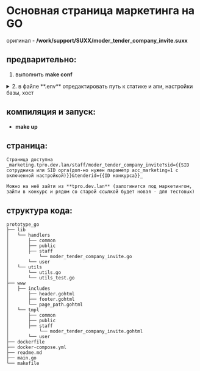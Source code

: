 # Основная страница маркетинга на GO

оригинал - **/work/support/SUXX/moder_tender_company_invite.suxx**

## предварительно:

1. выполнить **make conf**

<details><summary>2. в файле **.env** отредактировать путь к статике и апи, настройки базы, хост</summary>

```
путь к статике, например, **test.tender.pro**, можно локальный, если важен, допустим в разработке, **js**

путь к апи зависит от того как развернут проект. Если через **dcape**, то и указывать надо его адрес, например, **tpro.dev.lan**

настройки базы примерно такие:
PGUSER=tpro2_dev PGHOST=db PGPORT=5432 PGDBNAME=tpro2_dev PGPASSWORD=WBRwdfDXgmujAA

sudo bash -c 'echo "127.0.0.1 marketing.tpro.dev.lan" >> /etc/hosts'

```
</details>

## компиляция и запуск:
* **make up**

## страница:

```
Страница доступна _marketing.tpro.dev.lan/staff/moder_tender_company_invite?sid={{SID сотрудника или SID орга(доп-но нужен параметр acc_marketing=1 с включенной настройкой)}}&tenderid={{ID конкурса}}_

Можно на неё зайти из **tpro.dev.lan** (залогинится под маркетингом, зайти в конкурс и рядом со старой ссылкой будет новая - для тестовых)
```

## структура кода:

```
prototype_go
├── lib
│   └── handlers
│       ├── common
│       ├── public
│       ├── staff
│           └── moder_tender_company_invite.go
│       └── user
│   └── utils
│       └── utils.go
│       └── utils_test.go
├── www
│   ├── includes
│       ├── header.gohtml
│       ├── footer.gohtml
│       └── page_path.gohtml
│   └── tmpl
│       ├── common
│       ├── public
│       ├── staff
│           └── moder_tender_company_invite.gohtml
│       └── user
├── dockerfile
├── docker-compose.yml
├── readme.md
├── main.go
└── makefile
```
